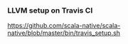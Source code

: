 
### LLVM setup on Travis CI

https://github.com/scala-native/scala-native/blob/master/bin/travis_setup.sh
